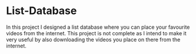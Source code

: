 # List-Database
In this project I designed a list database where you can place your favourite videos from the internet.
This project is not complete as I intend to make it very useful by also downloading the videos you place on there from the internet.
